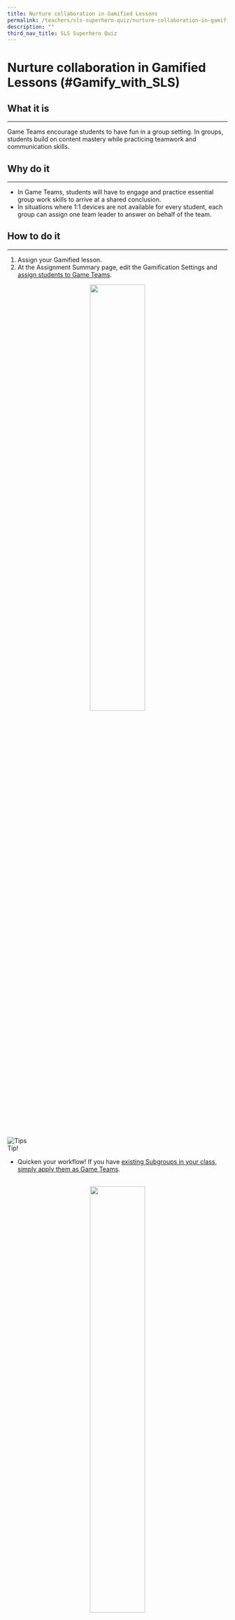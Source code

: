 ```yaml
---
title: Nurture collaboration in Gamified Lessons
permalink: /teachers/sls-superhero-quiz/nurture-collaboration-in-gamified-lessons/
description: ""
third_nav_title: SLS Superhero Quiz
---
```

<h1 class="page-title">Nurture collaboration in Gamified Lessons (#Gamify_with_SLS)</h1>

<div>
  <h2>What it is</h2>
  <hr>
  <p>Game Teams encourage students to have fun in a group setting. In groups, students build on content mastery while practicing teamwork and communication skills.</p>
  
  <h2>Why do it</h2>
  <hr>
  <ul>
    <li>In Game Teams, students will have to engage and practice essential group work skills to arrive at a shared conclusion.</li>
    <li>In situations where 1:1 devices are not available for every student, each group can assign one team leader to answer on behalf of the team.</li>
  </ul>
  
  <h2>How to do it</h2>
  <hr>
  <ol>
    <li>Assign your Gamified lesson.</li>
    <li>At the Assignment Summary page, edit the Gamification Settings and <a target="_blank" href="https://www.learning.moe.edu.sg/sls/teachers/user-guide/vle/teacher/LessonManagement/GameTeams.html">assign students to Game Teams</a>.</li>
  </ol>
</div>

<div style="text-align:center;">
  <a target="_blank" href="../../media/images/UpdatedAssets/2Teacher/Nurture.png"> <img width="50%" src="../../media/images/UpdatedAssets/2Teacher/Nurture.png"></a>
</div>

<div class="tips info">
  <div class="tips-header">
    <div class="sug-icon">
      <img alt="Tips" src="../../assets/icons/indicative/32px/Bulb32.svg">
    </div>
    <span class="tips-title">Tip!</span>
  </div>
  <div class="tips-content">
    <ul>
      <li>Quicken your workflow! If you have <a target="_blank" href="https://www.learning.moe.edu.sg/sls/teachers/user-guide/vle/teacher/AssignmentFeedback/CreateTeams.html">existing Subgroups in your class, simply apply them as Game Teams</a>.</li>
    </ul>
    <br>
    <div style="text-align:center;">
      <a target="_blank" href="../../media/images/UpdatedAssets/2Teacher/Nurture2.png"> <img width="50%" src="../../media/images/UpdatedAssets/2Teacher/Nurture2.png"></a>
    </div>
  </div>
</div>
